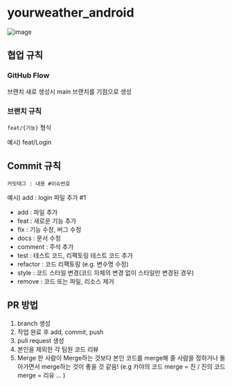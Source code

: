 # yourweather_android
![image](https://github.com/yourweather/yourweather_android/assets/102938120/ad5beeb8-4593-4c48-bd16-253cf893dac5)
## 협업 규칙
### GitHub Flow
브랜치 새로 생성시 main 브랜치를 기점으로 생성

### 브랜치 규칙
`feat/{기능}` 형식

예시) feat/Login 

## Commit 규칙
`커밋태그 : 내용 #이슈번호`

예시) add : login 파일 추가 #1

- add : 파일 추가 
- feat : 새로운 기능 추가
- fix : 기능 수정, 버그 수정
- docs : 문서 수정
- comment : 주석 추가
- test : 테스트 코드, 리팩토링 테스트 코드 추가
- refactor : 코드 리팩토링 (e.g. 변수명 수정)
- style : 코드 스타일 변경(코드 자체의 변경 없이 스타일만 변경된 경우)
- remove : 코드 또는 파일, 리소스 제거

## PR 방법
1) branch 생성
2) 작업 완료 후 add, commit, push
3) pull request 생성
4) 본인을 제외한 각 팀원 코드 리뷰
5) Merge
  한 사람이 Merge하는 것보다 본인 코드를 merge해 줄 사람을 정하거나 돌아가면서 merge하는 것이 좋을 것 같음!
(e.g 카야의 코드 merge = 진 / 진의 코드 merge = 리유 ... )
